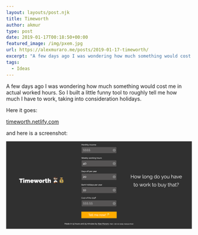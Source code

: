 ```yaml
---
layout: layouts/post.njk
title: Timeworth
author: akmur
type: post
date: 2019-01-17T00:18:50+00:00
featured_image: /img/pxem.jpg
url: https://alexmuraro.me/posts/2019-01-17-timeworth/
excerpt: "A few days ago I was wondering how much something would cost me in actual worked hours. So I built a little funny tool to roughly tell me how much I have to work, taking into consideration holidays."
tags:
  - Ideas
---
```


A few days ago I was wondering how much something would cost me in actual worked hours. So I built a little funny tool to roughly tell me how much I have to work, taking into consideration holidays.

Here it goes:

[timeworth.netlify.com][1]

and here is a screenshot:

<img src="/img/vgpxekp-1.png" />

[1]: https://timeworth.netlify.com/
[2]: https://muraro.xyz/wp/wp-content/uploads/2019/02/vgpxekp-1.png
